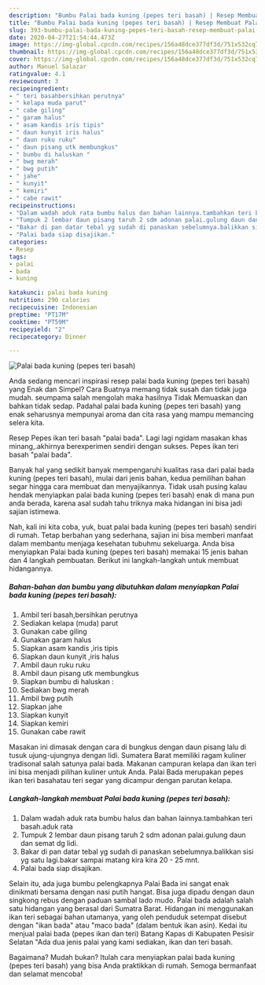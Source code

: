 ```yaml
---
description: "Bumbu Palai bada kuning (pepes teri basah) | Resep Membuat Palai bada kuning (pepes teri basah) Yang Lezat Sekali"
title: "Bumbu Palai bada kuning (pepes teri basah) | Resep Membuat Palai bada kuning (pepes teri basah) Yang Lezat Sekali"
slug: 393-bumbu-palai-bada-kuning-pepes-teri-basah-resep-membuat-palai-bada-kuning-pepes-teri-basah-yang-lezat-sekali
date: 2020-04-27T21:54:44.473Z
image: https://img-global.cpcdn.com/recipes/156a48dce377df3d/751x532cq70/palai-bada-kuning-pepes-teri-basah-foto-resep-utama.jpg
thumbnail: https://img-global.cpcdn.com/recipes/156a48dce377df3d/751x532cq70/palai-bada-kuning-pepes-teri-basah-foto-resep-utama.jpg
cover: https://img-global.cpcdn.com/recipes/156a48dce377df3d/751x532cq70/palai-bada-kuning-pepes-teri-basah-foto-resep-utama.jpg
author: Manuel Salazar
ratingvalue: 4.1
reviewcount: 3
recipeingredient:
- " teri basahbersihkan perutnya"
- " kelapa muda parut"
- " cabe giling"
- " garam halus"
- " asam kandis iris tipis"
- " daun kunyit iris halus"
- " daun ruku ruku"
- " daun pisang utk membungkus"
- " bumbu di haluskan "
- " bwg merah"
- " bwg putih"
- " jahe"
- " kunyit"
- " kemiri"
- " cabe rawit"
recipeinstructions:
- "Dalam wadah aduk rata bumbu halus dan bahan lainnya.tambahkan teri basah.aduk rata"
- "Tumpuk 2 lembar daun pisang taruh 2 sdm adonan palai.gulung daun dan semat dg lidi."
- "Bakar di pan datar tebal yg sudah di panaskan sebelumnya.balikkan sisi yg satu lagi.bakar sampai matang kira kira 20 - 25 mnt."
- "Palai bada siap disajikan."
categories:
- Resep
tags:
- palai
- bada
- kuning

katakunci: palai bada kuning 
nutrition: 290 calories
recipecuisine: Indonesian
preptime: "PT17M"
cooktime: "PT59M"
recipeyield: "2"
recipecategory: Dinner

---
```



![Palai bada kuning (pepes teri basah)](https://img-global.cpcdn.com/recipes/156a48dce377df3d/751x532cq70/palai-bada-kuning-pepes-teri-basah-foto-resep-utama.jpg)

Anda sedang mencari inspirasi resep palai bada kuning (pepes teri basah) yang Enak dan Simpel? Cara Buatnya memang tidak susah dan tidak juga mudah. seumpama salah mengolah maka hasilnya Tidak Memuaskan dan bahkan tidak sedap. Padahal palai bada kuning (pepes teri basah) yang enak seharusnya mempunyai aroma dan cita rasa yang mampu memancing selera kita.

Resep Pepes ikan teri basah &#34;palai bada&#34;. Lagi lagi ngidam masakan khas minang,.akhirnya berexperimen sendiri dengan sukses. Pepes ikan teri basah &#34;palai bada&#34;.

Banyak hal yang sedikit banyak mempengaruhi kualitas rasa dari palai bada kuning (pepes teri basah), mulai dari jenis bahan, kedua pemilihan bahan segar hingga cara membuat dan menyajikannya. Tidak usah pusing kalau hendak menyiapkan palai bada kuning (pepes teri basah) enak di mana pun anda berada, karena asal sudah tahu triknya maka hidangan ini bisa jadi sajian istimewa.


Nah, kali ini kita coba, yuk, buat palai bada kuning (pepes teri basah) sendiri di rumah. Tetap berbahan yang sederhana, sajian ini bisa memberi manfaat dalam membantu menjaga kesehatan tubuhmu sekeluarga. Anda bisa menyiapkan Palai bada kuning (pepes teri basah) memakai 15 jenis bahan dan 4 langkah pembuatan. Berikut ini langkah-langkah untuk membuat hidangannya.

<!--inarticleads1-->

##### Bahan-bahan dan bumbu yang dibutuhkan dalam menyiapkan Palai bada kuning (pepes teri basah):

1. Ambil  teri basah,bersihkan perutnya
1. Sediakan  kelapa (muda) parut
1. Gunakan  cabe giling
1. Gunakan  garam halus
1. Siapkan  asam kandis ,iris tipis
1. Siapkan  daun kunyit ,iris halus
1. Ambil  daun ruku ruku
1. Ambil  daun pisang utk membungkus
1. Siapkan  bumbu di haluskan :
1. Sediakan  bwg merah
1. Ambil  bwg putih
1. Siapkan  jahe
1. Siapkan  kunyit
1. Siapkan  kemiri
1. Gunakan  cabe rawit


Masakan ini dimasak dengan cara di bungkus dengan daun pisang lalu di tusuk ujung-ujungnya dengan lidi. Sumatera Barat memiliki ragam kuliner tradisonal salah satunya palai bada. Makanan campuran kelapa dan ikan teri ini bisa menjadi pilihan kuliner untuk Anda. Palai Bada merupakan pepes ikan teri basahatau teri segar yang dicampur dengan parutan kelapa. 

<!--inarticleads2-->

##### Langkah-langkah membuat Palai bada kuning (pepes teri basah):

1. Dalam wadah aduk rata bumbu halus dan bahan lainnya.tambahkan teri basah.aduk rata
1. Tumpuk 2 lembar daun pisang taruh 2 sdm adonan palai.gulung daun dan semat dg lidi.
1. Bakar di pan datar tebal yg sudah di panaskan sebelumnya.balikkan sisi yg satu lagi.bakar sampai matang kira kira 20 - 25 mnt.
1. Palai bada siap disajikan.


Selain itu, ada juga bumbu pelengkapnya Palai Bada ini sangat enak dinikmati bersama dengan nasi putih hangat. Bisa juga dipadu dengan daun singkong rebus dengan paduan sambal lado mudo. Palai bada adalah salah satu hidangan yang berasal dari Sumatra Barat. Hidangan ini menggunakan ikan teri sebagai bahan utamanya, yang oleh penduduk setempat disebut dengan &#34;ikan bada&#34; atau &#34;maco bada&#34; (dalam bentuk ikan asin). Kedai itu menjual palai bada (pepes ikan dan teri) Batang Kapas di Kabupaten Pesisir Selatan &#34;Ada dua jenis palai yang kami sediakan, ikan dan teri basah. 

Bagaimana? Mudah bukan? Itulah cara menyiapkan palai bada kuning (pepes teri basah) yang bisa Anda praktikkan di rumah. Semoga bermanfaat dan selamat mencoba!
